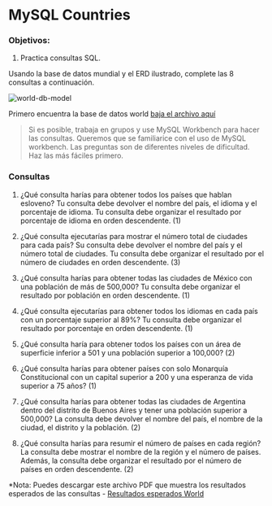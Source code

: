 # MySQL Countries

### Objetivos:

1. Practica consultas SQL.

Usando la base de datos mundial y el ERD ilustrado, complete las 8 consultas a continuación.

![world-db-model](https://user-images.githubusercontent.com/84986697/163926734-800beeff-75f8-4585-9bf4-b160988dcdb4.png)

Primero encuentra la base de datos world [baja el archivo aquí](/Java/lib/mysql/world.sql)

> Si es posible, trabaja en grupos y use MySQL Workbench para hacer las consultas. Queremos que se familiarice con el uso de MySQL workbench. Las preguntas son de diferentes niveles de dificultad. Haz las más fáciles primero.

### **Consultas**


1. ¿Qué consulta harías para obtener todos los países que hablan esloveno? Tu consulta debe devolver el nombre del país, el idioma y el porcentaje de idioma. Tu consulta debe organizar el resultado por porcentaje de idioma en orden descendente. (1)

2. ¿Qué consulta ejecutarías para mostrar el número total de ciudades para cada país? Su consulta debe devolver el nombre del país y el número total de ciudades. Tu consulta debe organizar el resultado por el número de ciudades en orden descendente. (3)

3. ¿Qué consulta harías para obtener todas las ciudades de México con una población de más de 500,000? Tu consulta debe organizar el resultado por población en orden descendente. (1)

4. ¿Qué consulta ejecutarías para obtener todos los idiomas en cada país con un porcentaje superior al 89%? Tu consulta debe organizar el resultado por porcentaje en orden descendente. (1)

5. ¿Qué consulta haría para obtener todos los países con un área de superficie inferior a 501 y una población superior a 100,000? (2)

6. ¿Qué consulta harías para obtener países con solo Monarquía Constitucional con un capital superior a 200 y una esperanza de vida superior a 75 años? (1)

7. ¿Qué consulta harías para obtener todas las ciudades de Argentina dentro del distrito de Buenos Aires y tener una población superior a 500,000? La consulta debe devolver el nombre del país, el nombre de la ciudad, el distrito y la población. (2)

8. ¿Qué consulta harías para resumir el número de países en cada región? La consulta debe mostrar el nombre de la región y el número de países. Además, la consulta debe organizar el resultado por el número de países en orden descendente. (2)

\*Nota: Puedes descargar este archivo PDF que muestra los resultados esperados de las consultas - [Resultados esperados World](https://s3.amazonaws.com/General_V88/boomyeah2015/codingdojo/curriculum/content/chapter/mysql_countries_expected_output.pdf)
